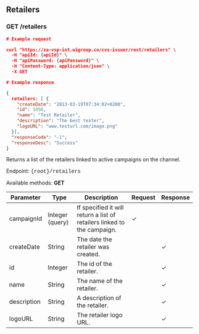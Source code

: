 ## Retailers

### GET /retailers

```json
# Example request

curl "https://za-vsp-int.wigroup.co/cvs-issuer/rest/retailers" \
  -H "apiId: {apiId}" \
  -H "apiPassword: {apiPassword}" \
  -H "Content-Type: application/json" \
  -X GET

# Example response

{
  retailers: [ {
    "createDate": "2013-03-19T07:34:02+0200",
    "id": 1050,
    "name": "Test Retailer",
    "description": "The best tester",
    "logoURL": "www.testurl.com/image.png"
  }],
  "responseCode": "-1",
  "responseDesc": "Success"
}
```

Returns a list of the retailers linked to active campaigns on the channel.

Endpoint: <font face="Courier New">{root}/retailers</font>

Available methods: <b>GET</b>

Parameter | Type | Description | Request | Response
--------- | ---- | ---------- | ------- | --------
campaignId | Integer (query) | If specified it will return a list of retailers linked to the campaign. | &#x2713; |
createDate | String | The date the retailer was created. | | &#x2713;
id | Integer | The id of the retailer. | | &#x2713;
name | String | The name of the retailer. | | &#x2713;
description | String | A description of the retailer. | | &#x2713;
logoURL | String | The retailer logo URL. | | &#x2713;